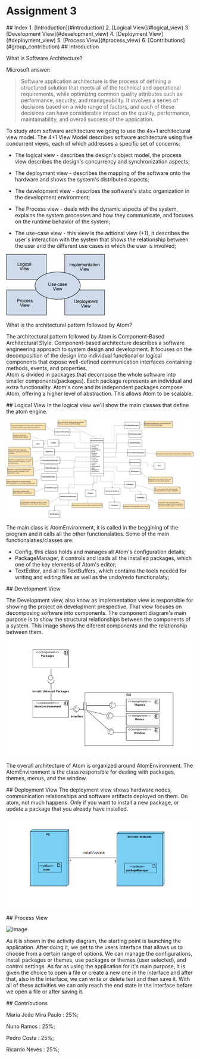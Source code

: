 # Assignment 3

<a name="index"/>
## Index
1. [Introduction](#introduction)
2. [Logical View](#logical_view)
3. [Development View](#development_view)
4. [Deployment View](#deployment_view)
5. [Process View](#process_view)
6. [Contributions](#group_contribution)

<a name="introduction"/>
## Introduction

What is Software Architecture?

Microsoft answer:

>Software application architecture is the process of defining a structured solution that meets all of the technical and operational requirements, while optimizing common quality attributes such as performance, security, and manageability. It involves a series of decisions based on a wide range of factors, and each of these decisions can have considerable impact on the quality, performance, maintainability, and overall success of the application.

To study atom software architecture we going to use the 4x+1 architectural view model. The 4+1 View Model describes software architecture using five concurrent views, each of which addresses a specific set of concerns:

  * The logical view - describes the design's object model, the process view describes the design's concurrency and synchronization aspects;

  * The deployment view - describes the mapping of the software onto the hardware and shows the system's distributed aspects;

  * The development view - describes the software's static organization in the development environment;

  * The Process view - deals with the dynamic aspects of the system, explains the system processes and how they communicate, and focuses on the runtime behavior of the system;

  * The use-case view - this view is the adtional view (+1), it describes the user´s interaction with the system that shows the relationship between the user and the different use cases in which the user is involved;

  ![Image](https://github.com/MariaJoaoMiraPaulo/language-html/blob/master/ESOF%20-%20docs/res/4+1.gif?raw=true)
  
What is the architectural pattern followed by Atom? 

The architectural pattern followed by Atom is Component-Based Architectural Style. Component-based architecture describes a software engineering approach to system design and development. It focuses on the decomposition of the design into individual functional or logical components that expose well-defined communication interfaces containing methods, events, and properties.   
Atom is divided in packages that decompose the whole software into smaller components(packages). Each package represents an individual and extra functionality. Atom's core and its independent packages compose Atom, offering a higher level of abstraction. This allows Atom to be scalable.

<a name="logical_view"/>
## Logical View
In the logical view we'll show the main classes that define the atom engine.

![Image](https://github.com/MariaJoaoMiraPaulo/language-html/blob/master/ESOF%20-%20docs/res/class-diagram.png)

The main class is AtomEnvironment, it is called in the beggining of the program and it calls all the other functionalaties. Some of the main functionalaties/classes are:
  * Config, this class holds and manages all Atom's configuration details;
  * PackageManager, it controls and loads all the installed packages, which one of the key elements of Atom's editor;
  * TextEditor, and all its TextBuffers, which contains the tools needed for writing and editing files as well as the undo/redo functionalaty;


<a name="development_view"/>
## Development View

The Development view, also know as Implementation view is responsible for showing the project on development prespective. That view focuses on decomposing software into components. The component diagram's main purpose is to show the structural relationships between the components of a system.
This image shows the diferent components and the relationship between them.

![Image](https://github.com/MariaJoaoMiraPaulo/language-html/blob/master/ESOF%20-%20docs/res/atomComponentDiagram.png)

The overall architecture of Atom is organized around AtomEnvironment. The AtomEnvironment is the class responsible for dealing with packages, themes, menus, and the window.


<a name="deployment_view"/>
## Deployment View
The deployment view shows hardware nodes, communication relationships and software artifacts deployed on them.
On atom, not much happens. Only if you want to install a new package, or update a package that you already have installed.

![Image](https://github.com/MariaJoaoMiraPaulo/language-html/blob/master/ESOF%20-%20docs/res/atomDeployment.png?raw=true)

<a name="process_view"/>
## Process View

![Image](https://github.com/MariaJoaoMiraPaulo/language-html/blob/master/ESOF%20-%20docs/res/AtomActivityDiagram.png?raw=true)


As it is shown in the activity diagram, the starting point is launching the application.
After doing it, we get to the users interface that allows us to choose from a certain range of options. We can manage the configurations, install packages or themes, use packages or themes (user selected), and control settings. As far as using the application for it's main purpose, it is given the choice to open a file or create a new one in the interface and after that, also in the interface, we can write or delete text and then save it.
With all of these activities we can only reach the end state in the interface before we open a file or after saving it.

<a name="group_contribution"/>
## Contributions

  Maria João Mira Paulo : 25%;

  Nuno Ramos : 25%;

  Pedro Costa : 25%;

  Ricardo Neves : 25%;
